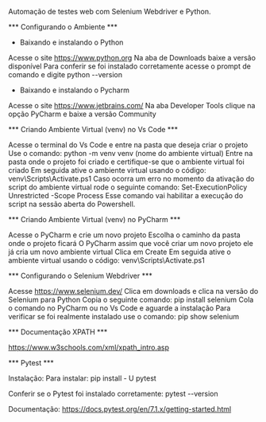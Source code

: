 Automação de testes web com Selenium Webdriver e Python.


*** Configurando o Ambiente ***

* Baixando e instalando o Python

Acesse o site https://www.python.org
Na aba de Downloads baixe a versão disponível
Para conferir se foi instalado corretamente acesse o prompt de comando e digite python --version


* Baixando e instalando o Pycharm

Acesse o site https://www.jetbrains.com/
Na aba Developer Tools clique na opção PyCharm e baixe a versão Community


*** Criando Ambiente Virtual (venv) no Vs Code ***

Acesse o terminal do Vs Code e entre na pasta que deseja criar o projeto
Use o comando: python -m venv venv (nome do ambiente virtual)
Entre na pasta onde o projeto foi criado e certifique-se que o ambiente virtual foi criado
Em seguida ative o ambiente virtual usando o código: venv\Scripts\Activate.ps1
Caso ocorra um erro no momento da ativação do script do ambiente virtual rode o seguinte comando: 
Set-ExecutionPolicy Unrestricted -Scope Process
Esse comando vai habilitar a execução do script na sessão aberta do Powershell.


*** Criando Ambiente Virtual (venv) no PyCharm ***

Acesse o PyCharm e crie um novo projeto
Escolha o caminho da pasta onde o projeto ficará 
O PyCharm assim que você criar um novo projeto ele já cria um novo ambiente virtual
Clica em Create
Em seguida ative o ambiente virtual usando o código: venv\Scripts\Activate.ps1


*** Configurando o Selenium Webdriver ***

Acesse https://www.selenium.dev/
Clica em downloads e clica na versão do Selenium para Python
Copia o seguinte comando: pip install selenium
Cola o comando no PyCharm ou no Vs Code e aguarde a instalação
Para verificar se foi realmente instalado use o comando: 
pip show selenium


*** Documentação XPATH ***

https://www.w3schools.com/xml/xpath_intro.asp


*** Pytest ***

Instalação:
Para instalar: pip install - U pytest

Conferir se o Pytest foi instalado corretamente: pytest --version

Documentação:
https://docs.pytest.org/en/7.1.x/getting-started.html







